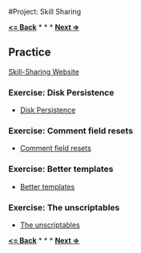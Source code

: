 #Project: Skill Sharing

**[<= Back](../../00-learn-nodejs-basic/learn-nodejs-basics.md)**		*	*	*	**[Next =>](../../04-code-organization.md)**

## Practice

 [Skill-Sharing Website](http://eloquentjavascript.net/21_skillsharing.html)


### Exercise: Disk Persistence

* [Disk Persistence](http://eloquentjavascript.net/21_skillsharing.html#h_QcUCZfnLE+)

### Exercise: Comment field resets

* [Comment field resets](http://eloquentjavascript.net/21_skillsharing.html#h_oMIXw3b5pk)

### Exercise: Better templates

* [Better templates](http://eloquentjavascript.net/21_skillsharing.html#h_mAO3w3FVBR)

### Exercise: The unscriptables

* [The unscriptables](http://eloquentjavascript.net/21_skillsharing.html#h_V+TcFyuz/v)


**[<= Back](../../00-learn-nodejs-basic/learn-nodejs-basics.md)**		*	*	*	**[Next =>](../../04-code-organization.md)**
